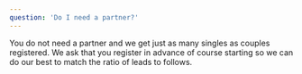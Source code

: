 ```yaml
---
question: 'Do I need a partner?'
---
```


You do not need a partner and we get just as many singles as couples registered. We ask that you register in advance of course starting so we can do our best to match the ratio of leads to follows.
